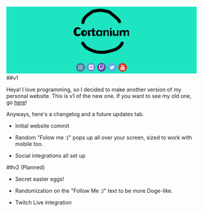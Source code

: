 ![Cortanium's Website](https://github.com/Cortanium/websitecontent/blob/main/corty.PNG?raw=true)
##v1

Heya! I love programming, so I decided to make another version of my personal website. 
This is v1 of the new one. 
If you want to see my old one, go [here](github.com/cortanium/legacywebsite)!

Anyways, here's a changelog and a future updates tab.

- Initial website commit

- Random "Folow me :)" pops up all over your screen, sized to work with mobile too.

- Social integrations all set up


##v2 (Planned)

- Secret easter eggs! 

- Randomization on the "Follow Me :)" text to be more Doge-like.

- Twitch Live integration
